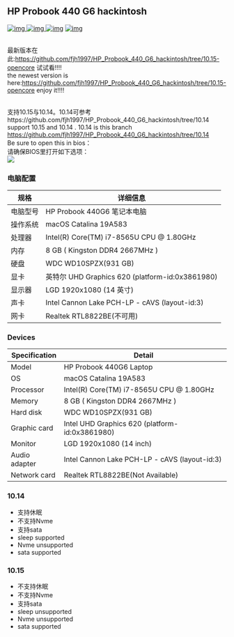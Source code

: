 

## HP Probook 440 G6 hackintosh 

[![img](https://img.shields.io/github/stars/fjh1997/HP_Probook_440_G6_hackintosh.svg?logoColor=blue&style=for-the-badge)
![img](https://img.shields.io/github/forks/fjh1997/HP_Probook_440_G6_hackintosh.svg?logoColor=blue&style=for-the-badge)
![img](https://img.shields.io/github/last-commit/fjh1997/HP_Probook_440_G6_hackintosh.svg?color=blue&style=for-the-badge)](https://github.com/fjh1997/HP_Probook_440_G6_hackintosh)
[![img](https://img.shields.io/badge/link-996.icu-red.svg?style=for-the-badge)](https://github.com/996icu/996.ICU)

<br> 最新版本在此:https://github.com/fjh1997/HP_Probook_440_G6_hackintosh/tree/10.15-opencore 试试看!!!!
<br> the newest version is here:https://github.com/fjh1997/HP_Probook_440_G6_hackintosh/tree/10.15-opencore enjoy it!!!!

<br>支持10.15与10.14。10.14可参考https://github.com/fjh1997/HP_Probook_440_G6_hackintosh/tree/10.14
<br>support 10.15 and 10.14 . 10.14 is this branch https://github.com/fjh1997/HP_Probook_440_G6_hackintosh/tree/10.14
<br>Be sure to open this in bios：
<br>请确保BIOS里打开如下选项：
<br>![](bios.png)

### 电脑配置

| 规格     | 详细信息                                                |
| -------- | ----------------------------------------------------- |
| 电脑型号 | HP Probook 440G6 笔记本电脑                                    |
| 操作系统 | macOS Catalina 19A583                                   |
| 处理器   | Intel(R) Core(TM) i7-8565U CPU @ 1.80GHz                  |
| 内存     | 8 GB ( Kingston DDR4 2667MHz )                           |
| 硬盘     | WDC WD10SPZX(931 GB)                    |
| 显卡     | 英特尔 UHD Graphics 620 (platform-id:0x‭3861980‬)       |
| 显示器   |  LGD  1920x1080 (14 英寸)                      |
| 声卡     | 	Intel Cannon Lake PCH-LP - cAVS  (layout-id:3)                                 |
| 网卡     | Realtek RTL8822BE(不可用)                     |

### Devices

| Specification     | Detail                                            |
| -------- | ----------------------------------------------------- |
| Model | HP Probook 440G6 Laptop                                    |
| OS | macOS Catalina 19A583                                   |
| Processor   | Intel(R) Core(TM) i7-8565U CPU @ 1.80GHz                  |
| Memory     | 8 GB ( Kingston DDR4 2667MHz )                           |
| Hard disk     | WDC WD10SPZX(931 GB)                    |
| Graphic card     | Intel UHD Graphics 620 (platform-id:0x‭3861980‬)       |
| Monitor   |  LGD  1920x1080 (14 inch)                      |
| Audio adapter     | 	Intel Cannon Lake PCH-LP - cAVS  (layout-id:3)                                 |
| Network card     | Realtek RTL8822BE(Not Available)                     |

### 10.14
* 支持休眠
* 不支持Nvme
* 支持sata
* sleep supported
* Nvme unsupported
* sata supported
### 10.15
* 不支持休眠
* 不支持Nvme
* 支持sata
* sleep unsupported
* Nvme unsupported
* sata supported

